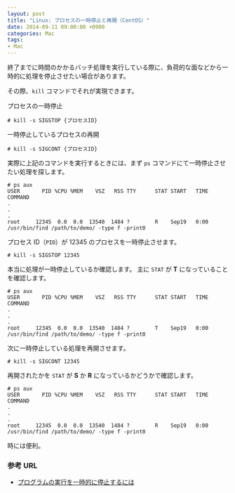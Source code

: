 ```yaml
---
layout: post
title: "Linux: プロセスの一時停止と再開（CentOS）"
date: 2014-09-11 09:00:00 +0900
categories: Mac
tags:
- Mac
---
```



終了までに時間のかかるバッチ処理を実行している際に、負荷的な面などから一時的に処理を停止させたい場合があります。

その際、`kill` コマンドでそれが実現できます。


プロセスの一時停止

    # kill -s SIGSTOP {プロセスID}


一時停止しているプロセスの再開

    # kill -s SIGCONT {プロセスID}


実際に上記のコマンドを実行するときには、まず `ps` コマンドにて一時停止させたい処理を探します。

<!-- more -->

    # ps aux
    USER       PID %CPU %MEM    VSZ   RSS TTY      STAT START   TIME COMMAND
    .
    .
    .
    root     12345  0.0  0.0  13540  1484 ?        R    Sep19   0:00 /usr/bin/find /path/to/demo/ -type f -print0

プロセス ID（`PID`）が 12345 のプロセスを一時停止させます。

    # kill -s SIGSTOP 12345

本当に処理が一時停止しているか確認します。
主に `STAT` が **T** になっていることを確認します。

    # ps aux
    USER       PID %CPU %MEM    VSZ   RSS TTY      STAT START   TIME COMMAND
    .
    .
    .
    root     12345  0.0  0.0  13540  1484 ?        T    Sep19   0:00 /usr/bin/find /path/to/demo/ -type f -print0

次に一時停止している処理を再開させます。

    # kill -s SIGCONT 12345

再開されたかを `STAT` が **S** か **R** になっているかどうかで確認します。

    # ps aux
    USER       PID %CPU %MEM    VSZ   RSS TTY      STAT START   TIME COMMAND
    .
    .
    .
    root     12345  0.0  0.0  13540  1484 ?        R    Sep19   0:00 /usr/bin/find /path/to/demo/ -type f -print0

時には便利。


### 参考 URL

- [プログラムの実行を一時的に停止するには](http://www.atmarkit.co.jp/flinux/rensai/linuxtips/230usesigstop.html)

